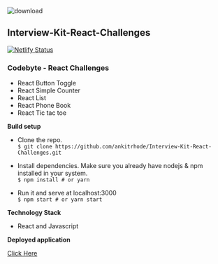 ![download](https://github.com/rixiobarrios/react-coderbyte-assessment/assets/55994508/82d696ed-4bc6-48fc-b1b7-1ca607c097d8)

## Interview-Kit-React-Challenges

[![Netlify Status](https://api.netlify.com/api/v1/badges/5f232b88-7108-4c6d-9e30-9c4c85c9c14d/deploy-status)](https://app.netlify.com/sites/spiffy-beijinho-afcd53/deploys)

### Codebyte - React Challenges

- React Button Toggle   
- React Simple Counter
- React List
- React Phone Book
- React Tic tac toe

**Build setup**
- Clone the repo.  
```$ git clone https://github.com/ankitrhode/Interview-Kit-React-Challenges.git```

- Install dependencies. Make sure you already have nodejs & npm installed in your system.  
```$ npm install # or yarn```

- Run it and serve at localhost:3000   
```$ npm start # or yarn start```

**Technology Stack**
- React and Javascript

**Deployed application**

[Click Here](https://react-coderbyte-asessment.netlify.app/)